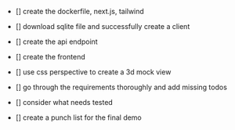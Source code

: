 - [] create the dockerfile, next.js, tailwind
- [] download sqlite file and successfully create a client
- [] create the api endpoint
- [] create the frontend
- [] use css perspective to create a 3d mock view


- [] go through the requirements thoroughly and add missing todos
- [] consider what needs tested
- [] create a punch list for the final demo